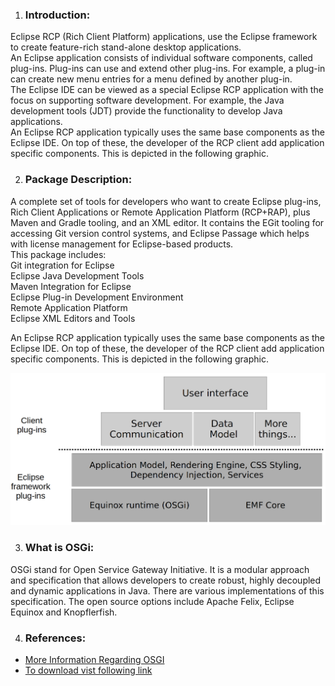 1. ### Introduction:
<p>
Eclipse RCP (Rich Client Platform) applications, use the Eclipse framework to create feature-rich stand-alone desktop applications.<br>
An Eclipse application consists of individual software components, called plug-ins. Plug-ins can use and extend other plug-ins. For example, a plug-in can create new menu entries for a menu defined by another plug-in.<br>
The Eclipse IDE can be viewed as a special Eclipse RCP application with the focus on supporting software development. For example, the Java development tools (JDT) provide the functionality to develop Java applications.<br>
An Eclipse RCP application typically uses the same base components as the Eclipse IDE. On top of these, the developer of the RCP client add application specific components. This is depicted in the following graphic.
</p>

2. ### Package Description:
<p>
A complete set of tools for developers who want to create Eclipse plug-ins, Rich Client Applications or Remote Application Platform (RCP+RAP), plus Maven and Gradle tooling, and an XML editor. It contains the EGit tooling for accessing Git version control systems, and Eclipse Passage which helps with license management for Eclipse-based products.<br>
This package includes:<br>
Git integration for Eclipse <br>
Eclipse Java Development Tools <br>
Maven Integration for Eclipse <br>
Eclipse Plug-in Development Environment <br>
Remote Application Platform <br>
Eclipse XML Editors and Tools <br>

An Eclipse RCP application typically uses the same base components as the Eclipse IDE. On top of these, the developer of the RCP client add application specific components. This is depicted in the following graphic.
</p>

   ![Architecture of Eclipse RCP](architecture20.png)


3. ### What is  OSGi:
  <p> 
  OSGi stand for Open Service Gateway Initiative. It is a modular approach and specification that allows developers to create robust, highly decoupled and dynamic applications in Java. There are various implementations of this specification. The open source options include Apache Felix, Eclipse Equinox and Knopflerfish. 
  </p>  

4. ### References:
  
* [More Information Regarding OSGI](https://www.osgi.org/resources/what-is-osgi)
* [To download vist following link](https://www.eclipse.org/downloads/packages/release/2021-03/r/eclipse-ide-rcp-and-rap-developers)


